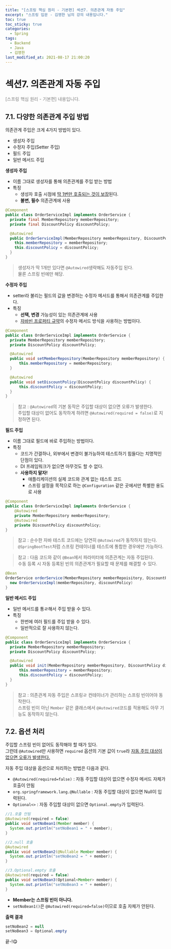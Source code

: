 ```yaml
---
title: "[스프링 핵심 원리 - 기본편] 섹션7. 의존관계 자동 주입"
excerpt: "스프링 입문 - 김영한 님의 강의 내용입니다."
toc: true
toc_sticky: true
categories:
  - Spring
tags:
  - Backend
  - Java
  - 김영한
last_modified_at: 2021-08-17 21:00:20
---
```


# 섹션7. 의존관계 자동 주입
  
<span style="color:grey">[스프링 핵심 원리 - 기본편] 내용입니다.</span>  
  
## 7.1. 다양한 의존관계 주입 방법
  
의존관계 주입은 크게 4가지 방법이 있다.  
- 생성자 주입
- 수정자 주입(Setter 주입)
- 필드 주입
- 일반 메서드 주입
  
**생성자 주입**  
- 이름 그대로 생성자를 통해 의존관계를 주입 받는 방법
- 특징
  - 생성자 호출 시점에 <u>딱 1번만 호출되는 것이 보장</u>된다.
  - **불변, 필수** 의존관계에 사용
  
```java
@Component
public class OrderServiceImpl implements OrderService {
  private final MemberRepository memberRepository;
  private final DiscountPolicy discountPolicy;

  @Autowired
  public OrderServiceImpl(MemberRepository memberRepository, DiscountPolicy discountPolicy) {
    this.memberRepository = memberRepository;
    this.discountPolicy = discountPolicy;
  }
}
```  
  
> 생성자가 딱 1개만 있다면 `@Autowired`생략해도 자동주입 된다.  
> 물론 스프링 빈에만 해당.  
  
**수정자 주입**  
- setter라 불리는 필드의 값을 변경하는 수정자 메서드를 통해서 의존관계를 주입한다.
- 특징
  - **선택, 변경** 가능성이 있는 의존관계에 사용
  - <u>자바빈 프로퍼티 규약</u>의 수정자 메서드 방식을 사용하는 방법이다. 
  
```java
@Component
public class OrderServiceImpl implements OrderService {
  private MemberRepository memberRepository;
  private DiscountPolicy discountPolicy;

  @Autowired
  public void setMemberRepository(MemberRepository memberRepository) {
      this.memberRepository = memberRepository;
  }

  @Autowired
  public void setDiscountPolicy(DiscountPolicy discountPolicy) {
      this.discountPolicy = discountPolicy;
  }
}
```  
> 참고 : `@Autowired`의 기본 동작은 주입할 대상이 없으면 오류가 발생한다.  
> 주입할 대상이 없어도 동작하게 하려면 `@Autowired(required = false)`로 지정하면 된다.  
  
**필드 주입**  
- 이름 그대로 필드에 바로 주입하는 방법이다.
- 특징
  - 코드가 간결하나, 외부에서 변경이 불가능하여 테스트하기 힘들다는 치명적인 단점이 있다.
  - DI 프레임워크가 없으면 아무것도 할 수 없다.
  - **사용하지 말자!**
    - 애플리케이션의 실제 코드와 관계 없는 테스트 코드
    - 스프링 설정을 목적으로 하는 `@Configuration` 같은 곳에서만 특별한 용도로 사용
  
```java
@Component
public class OrderServiceImpl implements OrderService {
    @Autowired
    private MemberRepository memberRepository;
    @Autowired
    private DiscountPolicy discountPolicy;
}
```  
> 참고 : 순수한 자바 테스트 코드에는 당연히 `@Autowired`가 동작하지 않는다.  
> `@SpringBootTest`처럼 스프링 컨테이너를 테스트에 통합한 경우에만 가능하다.  
  
> 참고 : 다음 코드와 같이 `@Bean`에서 파라미터에 의존관계는 자동 주입된다.  
> 수동 등록 시 자동 등록된 빈의 의존관계가 필요할 때 문제를 해결할 수 있다.  
  
```java
@Bean
OrderService orderService(MemberRepository memberRepoisitory, DiscountPolicy discountPolicy) {
  new OrderServiceImpl(memberRepository, discountPolicy)
}
```  
  
**일반 메서드 주입**  
- 일반 메서드를 통ㄹ해서 주입 받을 수 있다.
- 특징
  - 한번에 여러 필드를 주입 받을 수 있다.  
  - 일반적으로 잘 사용하지 않는다.
  
```java
@Component
public class OrderServiceImpl implements OrderService {
  private MemberRepository memberRepository;
  private DiscountPolicy discountPolicy;

  @Autowired
  public void init(MemberRepository memberRepository, DiscountPolicy discountPolicy) {
      this.memberRepository = memberRepository;
      this.discountPolicy = discountPolicy;
  }
}
```  
> 참고 : 의존관계 자동 주입은 스프링ㄹ 컨테이너가 관리하는 스프링 빈이어야 동작한다.  
> 스프링 빈이 아닌 `Member` 같은 클래스에서 `@Autowired`코드를 적용해도 아무 기능도 동작하지 않는다.  
  
## 7.2. 옵션 처리
  
주입할 스프링 빈이 없어도 동작해야 할 때가 있다.  
그런데 `@Autowired`만 사용하면 `required` 옵션의 기본 값이 `true`라 <u>자동 주입 대상이 없으면 오류가 발생한다.</u>  
  
자동 주입 대상을 옵션으로 처리하는 방법은 다음과 같다.  
- `@Autowired(required=false)` : 자동 주입할 대상이 없으면 수정자 메서드 자체가 호출이 안됨
- `org.springframework.lang.@Nullable` : 자동 주입할 대상이 없으면 Null이 입력된다.
- `Optional<>` : 자동 주입할 대상이 없으면 `Optional.empty`가 입력된다.  
  
```java
//1.호출 안됨
@Autowired(required = false)
public void setNoBean1(Member member) {
  System.out.println("setNoBean1 = " + member);
}

//2.null 호출
@Autowired
public void setNoBean2(@Nullable Member member) {
  System.out.println("setNoBean2 = " + member);
}

//3.Optional.empty 호출
@Autowired(required = false)
public void setNoBean3(Optional<Member> member) {
  System.out.println("setNoBean3 = " + member);
}
```  
- **Member는 스프링 빈이 아니다.**  
- `setNoBean1()`은 `@Autowired(required=false)`이므로 호출 자체가 안된다.
  
**출력 결과**  
```java
setNoBean2 = null
setNoBean3 = Optional.empty
```


끝-!😋